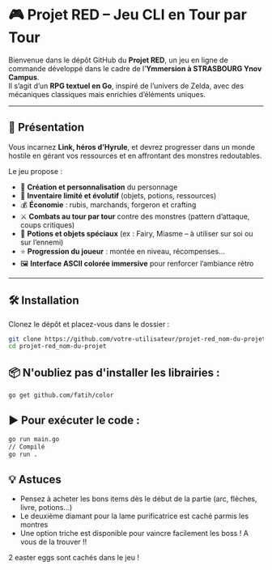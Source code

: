 # 🎮 Projet RED – Jeu CLI en Tour par Tour  

Bienvenue dans le dépôt GitHub du **Projet RED**, un jeu en ligne de commande développé dans le cadre de l’**Ymmersion à STRASBOURG Ynov Campus**.  
Il s’agit d’un **RPG textuel en Go**, inspiré de l’univers de Zelda, avec des mécaniques classiques mais enrichies d’éléments uniques.  

---

## 🚀 Présentation  

Vous incarnez **Link, héros d’Hyrule**, et devrez progresser dans un monde hostile en gérant vos ressources et en affrontant des monstres redoutables.  

Le jeu propose :  

- 👤 **Création et personnalisation** du personnage  
- 🎒 **Inventaire limité et évolutif** (objets, potions, ressources)  
- 💰 **Économie** : rubis, marchands, forgeron et crafting  
- ⚔️ **Combats au tour par tour** contre des monstres (pattern d’attaque, coups critiques)  
- 🧪 **Potions et objets spéciaux** (ex : Fairy, Miasme – à utiliser sur soi ou sur l’ennemi)  
- ⭐ **Progression du joueur** : montée en niveau, récompenses...  
- 🖼️ **Interface ASCII colorée immersive** pour renforcer l’ambiance rétro  

---

## 🛠️ Installation  

Clonez le dépôt et placez-vous dans le dossier :  

```bash
git clone https://github.com/votre-utilisateur/projet-red_nom-du-projet.git
cd projet-red_nom-du-projet
```
## 📦 N'oubliez pas d'installer les librairies :
```bash
go get github.com/fatih/color
```

## ▶️ Pour exécuter le code :
```bash
go run main.go
// Compilé 
go run .
```
## 💡 Astuces 
* Pensez à acheter les bons items dès le début de la partie (arc, flèches, livre, potions...)
* Le deuxième diamant pour la lame purificatrice est caché parmis les montres 
* Une option triche est disponible pour vaincre facilement les boss ! A vous de la trouver !!

2 easter eggs sont cachés dans le jeu !